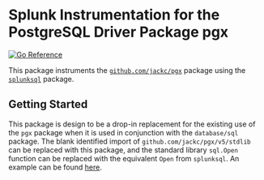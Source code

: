 # Splunk Instrumentation for the PostgreSQL Driver Package pgx

[![Go Reference](https://pkg.go.dev/badge/github.com/signalfx/splunk-otel-go/instrumentation/github.com/pgx/v5/jackc/pgx/splunkpgx.svg)](https://pkg.go.dev/github.com/signalfx/splunk-otel-go/instrumentation/github.com/jackc/pgx/v5/pgx/splunkpgx)

This package instruments the
[`github.com/jackc/pgx`](https://github.com/jackc/pgx) package using the
[`splunksql`](../../../../../database/sql/splunksql) package.

## Getting Started

This package is design to be a drop-in replacement for the existing use of the
`pgx` package when it is used in conjunction with the `database/sql` package.
The blank identified import of `github.com/jackc/pgx/v5/stdlib` can be replaced
with this package, and the standard library `sql.Open` function can be replaced
with the equivalent `Open` from `splunksql`. An example can be found
[here](example_test.go).

